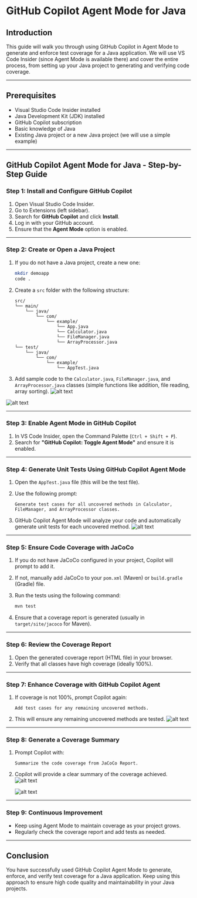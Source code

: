 # **GitHub Copilot Agent Mode for Java**

## **Introduction**

This guide will walk you through using GitHub Copilot in Agent Mode to generate and enforce test coverage for a Java application. We will use VS Code Insider (since Agent Mode is available there) and cover the entire process, from setting up your Java project to generating and verifying code coverage.

---

## **Prerequisites**

* Visual Studio Code Insider installed
* Java Development Kit (JDK) installed
* GitHub Copilot subscription
* Basic knowledge of Java
* Existing Java project or a new Java project (we will use a simple example)

---

## **GitHub Copilot Agent Mode for Java - Step-by-Step Guide**

### **Step 1: Install and Configure GitHub Copilot**

1. Open Visual Studio Code Insider.
2. Go to Extensions (left sidebar).
3. Search for **GitHub Copilot** and click **Install**.
4. Log in with your GitHub account.
5. Ensure that the **Agent Mode** option is enabled.

---

### **Step 2: Create or Open a Java Project**

1. If you do not have a Java project, create a new one:

   ```bash
   mkdir demoapp
   code .
   ```
2. Create a `src` folder with the following structure:

   ```plaintext
   src/
   └── main/
       └── java/
           └── com/
               └── example/
                   └── App.java
                   └── Calculator.java
                   └── FileManager.java
                   └── ArrayProcessor.java
   └── test/
       └── java/
           └── com/
               └── example/
                   └── AppTest.java
   ```
3. Add sample code to the `Calculator.java`, `FileManager.java`, and `ArrayProcessor.java` classes (simple functions like addition, file reading, array sorting).
![alt text](../images/img89.png)

![alt text](../images/img91.png)

---

### **Step 3: Enable Agent Mode in GitHub Copilot**

1. In VS Code Insider, open the Command Palette (`Ctrl + Shift + P`).
2. Search for **"GitHub Copilot: Toggle Agent Mode"** and ensure it is enabled.

---

### **Step 4: Generate Unit Tests Using GitHub Copilot Agent Mode**

1. Open the `AppTest.java` file (this will be the test file).
   
2. Use the following prompt:

   ```plaintext
   Generate test cases for all uncovered methods in Calculator, FileManager, and ArrayProcessor classes.
   ```
3. GitHub Copilot Agent Mode will analyze your code and automatically generate unit tests for each uncovered method.
   ![alt text](../images/img90.png)
---

### **Step 5: Ensure Code Coverage with JaCoCo**

1. If you do not have JaCoCo configured in your project, Copilot will prompt to add it.
2. If not, manually add JaCoCo to your `pom.xml` (Maven) or `build.gradle` (Gradle) file.
3. Run the tests using the following command:

   ```bash
   mvn test
   ```
4. Ensure that a coverage report is generated (usually in `target/site/jacoco` for Maven).

---

### **Step 6: Review the Coverage Report**

1. Open the generated coverage report (HTML file) in your browser.
2. Verify that all classes have high coverage (ideally 100%).

---

### **Step 7: Enhance Coverage with GitHub Copilot Agent**

1. If coverage is not 100%, prompt Copilot again:

   ```plaintext
   Add test cases for any remaining uncovered methods.
   ```
2. This will ensure any remaining uncovered methods are tested.
   ![alt text](../images/img92.png)
---

### **Step 8: Generate a Coverage Summary**

1. Prompt Copilot with:

   ```plaintext
   Summarize the code coverage from JaCoCo Report.
   ```
2. Copilot will provide a clear summary of the coverage achieved.
   ![alt text](../images/img93.png)

   ![alt text](../images/img94.png)

---

### **Step 9: Continuous Improvement**

* Keep using Agent Mode to maintain coverage as your project grows.
* Regularly check the coverage report and add tests as needed.

---

## **Conclusion**

You have successfully used GitHub Copilot Agent Mode to generate, enforce, and verify test coverage for a Java application. Keep using this approach to ensure high code quality and maintainability in your Java projects.

